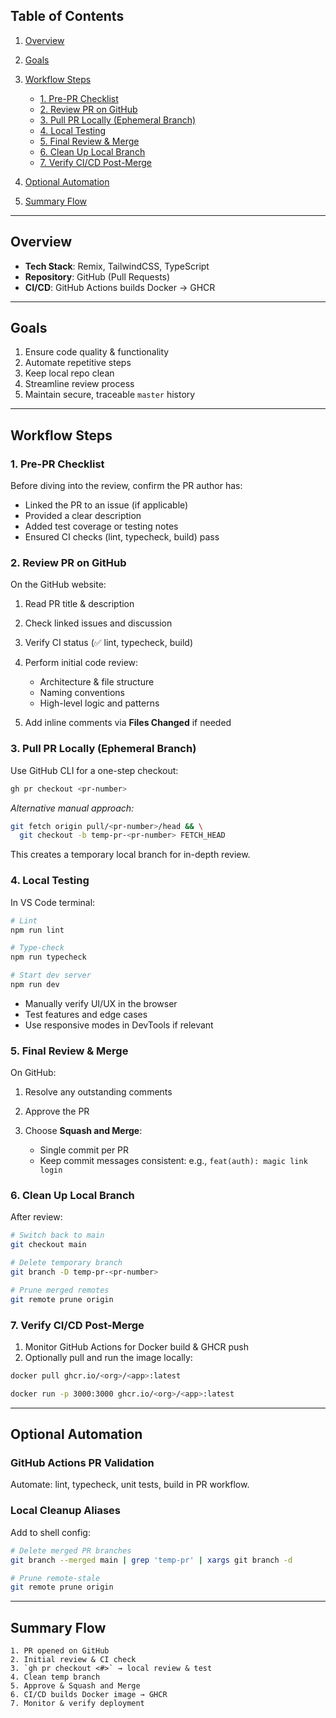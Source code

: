 ## Table of Contents

1. [Overview](#overview)
2. [Goals](#goals)
3. [Workflow Steps](#workflow-steps)

   - [1. Pre-PR Checklist](#1-pre-pr-checklist)
   - [2. Review PR on GitHub](#2-review-pr-on-github)
   - [3. Pull PR Locally (Ephemeral Branch)](#3-pull-pr-locally-ephemeral-branch)
   - [4. Local Testing](#4-local-testing)
   - [5. Final Review & Merge](#6-final-review--merge)
   - [6. Clean Up Local Branch](#5-clean-up-local-branch)
   - [7. Verify CI/CD Post-Merge](#7-verify-cicd-post-merge)

4. [Optional Automation](#optional-automation)
5. [Summary Flow](#summary-flow)

---

## Overview

- **Tech Stack**: Remix, TailwindCSS, TypeScript
- **Repository**: GitHub (Pull Requests)
- **CI/CD**: GitHub Actions builds Docker → GHCR

---

## Goals

1. Ensure code quality & functionality
2. Automate repetitive steps
3. Keep local repo clean
4. Streamline review process
5. Maintain secure, traceable `master` history

---

## Workflow Steps

### 1. Pre-PR Checklist

Before diving into the review, confirm the PR author has:

- Linked the PR to an issue (if applicable)
- Provided a clear description
- Added test coverage or testing notes
- Ensured CI checks (lint, typecheck, build) pass

### 2. Review PR on GitHub

On the GitHub website:

1. Read PR title & description
2. Check linked issues and discussion
3. Verify CI status (✅ lint, typecheck, build)
4. Perform initial code review:

   - Architecture & file structure
   - Naming conventions
   - High-level logic and patterns

5. Add inline comments via **Files Changed** if needed

### 3. Pull PR Locally (Ephemeral Branch)

Use GitHub CLI for a one-step checkout:

```bash
gh pr checkout <pr-number>
```

_Alternative manual approach:_

```bash
git fetch origin pull/<pr-number>/head && \
  git checkout -b temp-pr-<pr-number> FETCH_HEAD
```

This creates a temporary local branch for in-depth review.

### 4. Local Testing

In VS Code terminal:

```bash
# Lint
npm run lint

# Type-check
npm run typecheck

# Start dev server
npm run dev
```

- Manually verify UI/UX in the browser
- Test features and edge cases
- Use responsive modes in DevTools if relevant

### 5. Final Review & Merge

On GitHub:

1. Resolve any outstanding comments
2. Approve the PR
3. Choose **Squash and Merge**:

   - Single commit per PR
   - Keep commit messages consistent: e.g., `feat(auth): magic link login`

### 6. Clean Up Local Branch

After review:

```bash
# Switch back to main
git checkout main

# Delete temporary branch
git branch -D temp-pr-<pr-number>

# Prune merged remotes
git remote prune origin
```

### 7. Verify CI/CD Post-Merge

1. Monitor GitHub Actions for Docker build & GHCR push
2. Optionally pull and run the image locally:

```bash
docker pull ghcr.io/<org>/<app>:latest

docker run -p 3000:3000 ghcr.io/<org>/<app>:latest
```

---

## Optional Automation

### GitHub Actions PR Validation

Automate: lint, typecheck, unit tests, build in PR workflow.

### Local Cleanup Aliases

Add to shell config:

```bash
# Delete merged PR branches
git branch --merged main | grep 'temp-pr' | xargs git branch -d

# Prune remote-stale
git remote prune origin
```

---

## Summary Flow

```text
1. PR opened on GitHub
2. Initial review & CI check
3. `gh pr checkout <#>` → local review & test
4. Clean temp branch
5. Approve & Squash and Merge
6. CI/CD builds Docker image → GHCR
7. Monitor & verify deployment
```
